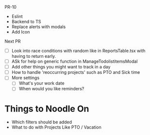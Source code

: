 PR-10

- Eslint
- Backend to TS
- Replace alerts with modals
- Add Icon

Next PR
- [ ] Look into race conditions with random like in ReportsTable.tsx with having to return early.  
- [ ] ASk for help on generic function in ManageTodolistitemsModal
- [ ] Add other things you might want to track in a day
- [ ] How to handle 'reoccurring projects' such as PTO and Sick time 
- [ ] More settings
     - [ ] What's your work date
     - [ ] When would you like reminders?

# Things to Noodle On

- Which filters should be added
- What to do with Projects Like PTO / Vacation